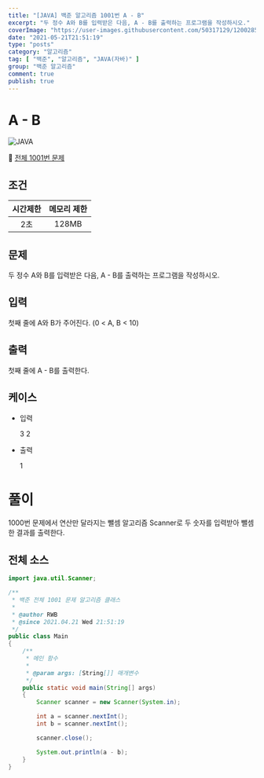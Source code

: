 ```yaml
---
title: "[JAVA] 백준 알고리즘 1001번 A - B"
excerpt: "두 정수 A와 B를 입력받은 다음, A - B를 출력하는 프로그램을 작성하시오."
coverImage: "https://user-images.githubusercontent.com/50317129/120028591-d5ece480-c02f-11eb-88f0-e14fc647dd81.png"
date: "2021-05-21T21:51:19"
type: "posts"
category: "알고리즘"
tag: [ "백준", "알고리즘", "JAVA(자바)" ]
group: "백준 알고리즘"
comment: true
publish: true
---
```


# A - B

![JAVA](https://shields.io/badge/java-JDK%2014-lightgray?logo=java&style=plastic&logoColor=white&labelColor=orange)

🔗 [전체 1001번 문제](https://www.acmicpc.net/problem/1001)

## 조건

| 시간제한 | 메모리 제한 |
| :------: | :---------: |
|   2초    |    128MB    |

## 문제

두 정수 A와 B를 입력받은 다음, A - B를 출력하는 프로그램을 작성하시오.

## 입력

첫째 줄에 A와 B가 주어진다. (0 < A, B < 10)

## 출력

첫째 줄에 A - B를 출력한다.

## 케이스

+ 입력

	3 2

+ 출력

	1

# 풀이

1000번 문제에서 연산만 달라지는 뺄셈 알고리즘
Scanner로 두 숫자를 입력받아 뺄셈한 결과를 출력한다.

## 전체 소스

``` java
import java.util.Scanner;

/**
 * 백준 전체 1001 문제 알고리즘 클래스
 *
 * @author RWB
 * @since 2021.04.21 Wed 21:51:19
 */
public class Main
{
	/**
	 * 메인 함수
	 *
	 * @param args: [String[]] 매개변수
	 */
	public static void main(String[] args)
	{
		Scanner scanner = new Scanner(System.in);

		int a = scanner.nextInt();
		int b = scanner.nextInt();

		scanner.close();

		System.out.println(a - b);
	}
}
```